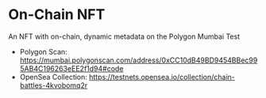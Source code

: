 # On-Chain NFT

An NFT with on-chain, dynamic metadata on the Polygon Mumbai Test

- Polygon Scan: https://mumbai.polygonscan.com/address/0xCC10dB49BD9454BBec995AB4C196263eEE2f1d94#code
- OpenSea Collection: https://testnets.opensea.io/collection/chain-battles-4kvobomq2r
